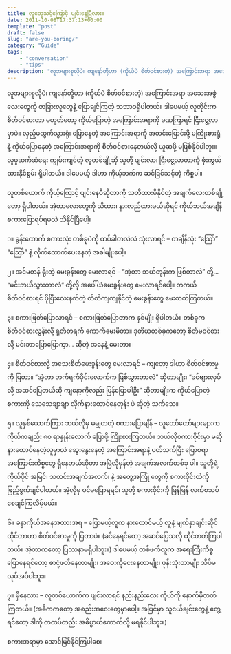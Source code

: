 ```yaml
---
title: လူတွေသင့်ကြောင့် ပျင်းနေပြီလား။
date: 2011-10-08T17:37:13+00:00
template: "post"  
draft: false  
slug: "are-you-boring/"  
category: "Guide"
tags:
    - "conversation"
    - "tips"
description: "လူအများစုလိုပဲ၊ ကျနော်တို့ဟာ (ကိုယ်ပဲ စိတ်ဝင်စားတဲ့) အကြောင်းအရာ အသေးအဖွဲ လေးတွေကို တခြားလူတွေနဲ့ ပြောချင်ကြတဲ့ သဘာဝရှိပါတယ်။ ဒါပေမယ့် လူတိုင်းက စိတ်ဝင်စားတာ မဟုတ်တော့ ကိုယ်ပြောတဲ့ အကြောင်းအရာကို ခဏကြာရင် ငြီးငွေ့လာမှာပဲ။ လှည့်မထွက်သွားရုံ၊ ပြောနေတဲ့ အကြောင်းအရာကို အတင်းပြောင်းဖို့ မကြိုးစားရုံနဲ့ ကိုယ်ပြောနေတဲ့ အကြောင်းအရာကို စိတ်ဝင်စားနေတယ်လို့ ယူဆဖို့ မဖြစ်နိုင်ပါဘူး။"
---
```

လူအများစုလိုပဲ၊ ကျနော်တို့ဟာ (ကိုယ်ပဲ စိတ်ဝင်စားတဲ့) အကြောင်းအရာ အသေးအဖွဲ လေးတွေကို တခြားလူတွေနဲ့ ပြောချင်ကြတဲ့ သဘာဝရှိပါတယ်။ ဒါပေမယ့် လူတိုင်းက စိတ်ဝင်စားတာ မဟုတ်တော့ ကိုယ်ပြောတဲ့ အကြောင်းအရာကို ခဏကြာရင် ငြီးငွေ့လာမှာပဲ။ လှည့်မထွက်သွားရုံ၊ ပြောနေတဲ့ အကြောင်းအရာကို အတင်းပြောင်းဖို့ မကြိုးစားရုံနဲ့ ကိုယ်ပြောနေတဲ့ အကြောင်းအရာကို စိတ်ဝင်စားနေတယ်လို့ ယူဆဖို့ မဖြစ်နိုင်ပါဘူး။ လူမှုဆက်ဆံရေး ကျွမ်းကျင်တဲ့ လူတစ်ချို့ဆို သူတို့ ပျင်းလာ၊ ငြီးငွေ့လာတာကို ဖုံးကွယ်ထားနိုင်စွမ်း ရှိပါတယ်။ ဒါပေမယ့် ဒါဟာ ကိုယ့်ဘက်က ဆင်ခြင်သင့်တဲ့ ကိစ္စပါ။

လူတစ်ယောက် ကိုယ့်ကြောင့် ပျင်းနေပီဆိုတာကို သတိထားမိနိုင်တဲ့ အချက်လေးတစ်ချို့တော့ ရှိပါတယ်။ အဲ့တာလေးတွေကို သိထား၊ နားလည်ထားမယ်ဆိုရင် ကိုယ်ဘယ်အချိန် စကားပြောရပ်ရမလဲ သိနိုင်ပြီပေါ့။

၁။ ခွန်းထောက် စကားလုံး တစ်ခုပဲကို ထပ်ခါတလဲလဲ သုံးလာရင် &#8211; တချိန်လုံး “သြော်” “သြော်” နဲ့ လိုက်ထောက်ပေးနေတဲ့ အခါမျိုးပေါ့။

၂။ အင်မတန် ရိုးတဲ့ မေးခွန်းတွေ မေးလာရင် &#8211; “အဲ့တာ ဘယ်တုန်းက ဖြစ်တာလဲ” တို့… “မင်းဘယ်သွားတာလဲ” တို့လို အပေါ်ယံမေးခွန်းတွေ မေးလာရင်ပေါ့။ တကယ်စိတ်ဝင်စားရင် ပိုပြီးလေးနက်တဲ့ တိတိကျကျနိုင်တဲ့ မေးခွန်းတွေ မေးတတ်ကြတယ်။

၃။ စကားဖြတ်ပြောလာရင် &#8211; စကားဖြတ်ပြောတာက နှစ်မျိုး ရှိပါတယ်။ တစ်ခုက စိတ်ဝင်စားလွန်းလို့ ရုတ်တရက် ကောက်မေးမိတာ။ ဒုတိယတစ်ခုကတော့ စိတ်မဝင်စားလို့ မင်းဘာပြောပြောကွာ… ဆိုတဲ့ အနေနဲ့ မေးတာ။

၄။ စိတ်ဝင်စားလို့ အသေးစိတ်မေးခွန်းတွေ မေးလာရင် &#8211; ကျတော့ ဒါဟာ စိတ်ဝင်စားမှုကို ပြတာ။ “အဲ့တာ ဘက်ရက်ပိုင်းလောက်က ဖြစ်သွားတာလဲ” ဆိုတာမျိုး၊ “ခင်ဗျားလုပ်လို့ အဆင်ပြေတယ်ဆို ကျနော့ကိုလည်း ပြန်ပြောပါဦး” ဆိုတာမျိုးက ကိုယ်ပြောတဲ့ စကားကို သေသေချာချာ လိုက်နားထောင်နေတုန်း ပဲ ဆိုတဲ့ သက်သေ။

၅။ လူနှစ်ယောက်ကြား ဘယ်လိုမှ မမျှတတဲ့ စကားပြောချိန် &#8211; လူတော်တော်များများက ကိုယ်ကချည်း ၈၀ ရာနှုန်းလောက် ပြောဖို့ ကြိုးစားကြတယ်။ ဘယ်လိုစကားဝိုင်းမှာ မဆို နားထောင်နေတဲ့လူမှာလဲ ဆွေးနွေးနေတဲ့ အကြောင်းအရာနဲ့ ပတ်သက်ပြီး ပြောစရာ အကြောင်းကိစ္စတွေ ရှိနေတယ်ဆိုတာ အမြဲလိုမှန်တဲ့ အချက်အလက်တစ်ခု ပါ။ သူတို့ရဲ့ ကိုယ်ပိုင် အမြင်၊ သတင်းအချက်အလက်၊ နဲ့ အတွေ့အကြုံ တွေကို စကားဝိုင်းထဲကို ဖြည့်စွက်ချင်ပါတယ်။ အဲ့လိုမှ ဝင်မပြောရရင်၊ သူတို့ စကားဝိုင်းကို မြန်မြန် လက်စသပ်စေချင်ကြလိမ့်မယ်။

၆။ ခန္ဓာကိုယ်အနေအထားအရ &#8211; ပြောမယ့်လူက နားထောင်မယ့် လူနဲ့ မျက်နှာချင်းဆိုင် ထိုင်တာဟာ စိတ်ဝင်စားမှုကို ပြတာပဲ။ (ခင်နေရင်တော့ အဆင်ပြေသလို ထိုင်တတ်ကြပါတယ်။ အဲ့တာကတော့ ပြဿနာမရှိပါဘူး။) ဒါပေမယ့် တစ်ဖက်လူက အရေးကြီးကိစ္စ ပြောနေရင်တော့ စာငုံ့ဖတ်နေတာမျိုး၊ အဝေးကိုငေးနေတာမျိုး၊ ဖုန်းသုံးတာမျိုး သိပ်မလုပ်အပ်ပါဘူး။

၇။ မှီနေလား &#8211; လူတစ်ယောက်က ပျင်းလာရင် နည်းနည်းလေး ကိုယ်ကို နောက်မှီတတ်ကြတယ်။ (အဓိကကတော့ အစည်းအဝေးတွေမှာပေါ့။ အပြင်မှာ သူငယ်ချင်းတွေနဲ့ တွေ့ရင်တော့ ဒါကို တထပ်တည်း အဓိပ္ပာယ်ကောက်လို့ မရနိုင်ပါဘူး။)

စကားအရာမှာ အောင်မြင်နိုင်ကြပါစေ။
